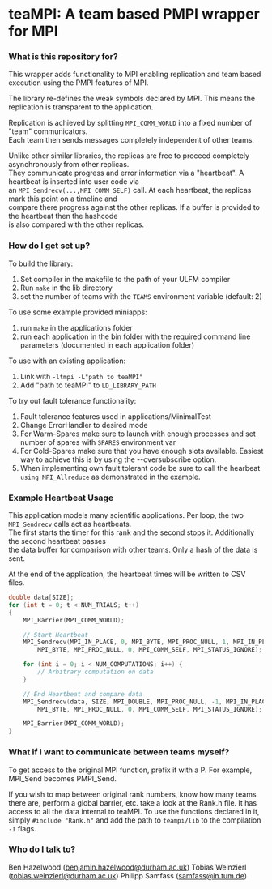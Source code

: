 # teaMPI: A team based PMPI wrapper for MPI #

### What is this repository for? ###

This wrapper adds functionality to MPI enabling replication and team based execution using the PMPI features of MPI.  

The library re-defines the weak symbols declared by MPI. This means the replication is transparent to the application.  

Replication is achieved by splitting `MPI_COMM_WORLD` into a fixed number of "team" communicators.   
Each team then sends messages completely independent of other teams.   

Unlike other similar libraries, the replicas are free to proceed completely asynchronously from other replicas.  
They communicate progress and error information via a "heartbeat". A heartbeat is inserted into user code via   
an `MPI_Sendrecv(...,MPI_COMM_SELF)` call. At each heartbeat, the replicas mark this point on a timeline and   
compare there progress against the other replicas. If a buffer is provided to the heartbeat then the hashcode   
is also compared with the other replicas. 

### How do I get set up? ##
To build the library:  
1. Set compiler in the makefile to the path of your ULFM compiler
2. Run `make` in the lib directory  
3. set the number of teams with the `TEAMS` environment variable (default: 2)  

To use some example provided miniapps:  
1. run `make` in the applications folder  
2. run each application in the bin folder with the required command line parameters (documented in each application folder)  

To use with an existing application:  
1. Link with `-ltmpi -L"path to teaMPI"`   
2. Add "path to teaMPI" to `LD_LIBRARY_PATH`   

To try out fault tolerance functionality:  
1. Fault tolerance features used in applications/MinimalTest  
2. Change ErrorHandler to desired mode  
3. For Warm-Spares make sure to launch with enough processes and set number of spares with `SPARES` environment var  
4. For Cold-Spares make sure that you have enough slots available. Easiest way to achieve this is by using the --oversubscribe option.  
5. When implementing own fault tolerant code be sure to call the hearbeat `using MPI_Allreduce` as demonstrated in the example.  
### Example Heartbeat Usage ###
This application models many scientific applications. Per loop, the two `MPI_Sendrecv` calls act as heartbeats.   
The first starts the timer for this rank and the second stops it. Additionally the second heartbeat passes   
the data buffer for comparison with other teams. Only a hash of the data is sent.  

At the end of the application, the heartbeat times will be written to CSV files.
  
  
  
```C++
double data[SIZE];
for (int t = 0; t < NUM_TRIALS; t++)
{
    MPI_Barrier(MPI_COMM_WORLD);

    // Start Heartbeat
    MPI_Sendrecv(MPI_IN_PLACE, 0, MPI_BYTE, MPI_PROC_NULL, 1, MPI_IN_PLACE, 0, 
        MPI_BYTE, MPI_PROC_NULL, 0, MPI_COMM_SELF, MPI_STATUS_IGNORE);

    for (int i = 0; i < NUM_COMPUTATIONS; i++) {
        // Arbitrary computation on data
    }

    // End Heartbeat and compare data
    MPI_Sendrecv(data, SIZE, MPI_DOUBLE, MPI_PROC_NULL, -1, MPI_IN_PLACE, 0, 
        MPI_BYTE, MPI_PROC_NULL, 0, MPI_COMM_SELF, MPI_STATUS_IGNORE);

    MPI_Barrier(MPI_COMM_WORLD);
}
```

### What if I want to communicate between teams myself? ###
To get access to the original MPI function, prefix it with a P. For example, MPI_Send becomes PMPI_Send. 

If you wish to map between original rank numbers, know how many teams there are, perform a global barrier, etc. take a look at the Rank.h file. 
It has access to all the data internal to teaMPI. To use the functions declared in it, simply `#include "Rank.h"` and add the path to `teampi/lib` to the compilation `-I` flags.  


### Who do I talk to? ###
Ben Hazelwood (benjamin.hazelwood@durham.ac.uk)
Tobias Weinzierl (tobias.weinzierl@durham.ac.uk)
Philipp Samfass (samfass@in.tum.de)
